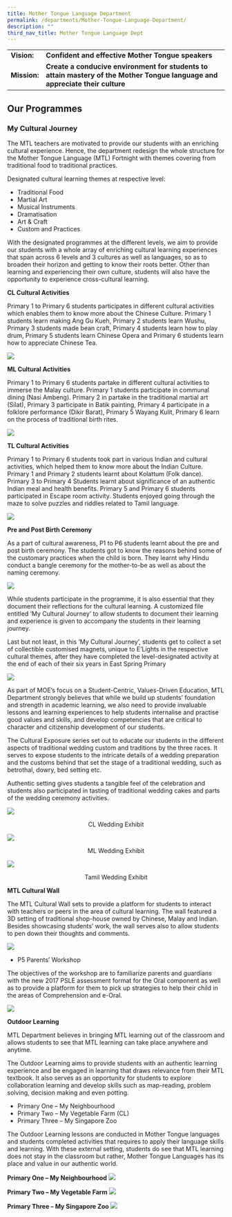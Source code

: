 ```yaml
---
title: Mother Tongue Language Department
permalink: /departments/Mother-Tongue-Language-Department/
description: ""
third_nav_title: Mother Tongue Language Dept
---
```

| ||
| -------- | -------- | 
| <b>Vision:</b>  | <b>Confident and effective Mother Tongue speakers  </b>   | 
|<b>Mission:</b>|<b>Create a conducive environment for students to attain mastery of the Mother Tongue language and appreciate their culture</b>



Our Programmes
--------------

### My Cultural Journey

The MTL teachers are motivated to provide our students with an enriching cultural experience. Hence, the department redesign the whole structure for the Mother Tongue Language (MTL) Fortnight with themes covering from traditional food to traditional practices.

  

Designated cultural learning themes at respective level:

*   Traditional Food
*   Martial Art
*   Musical Instruments
*   Dramatisation
*   Art &amp; Craft
*   Custom and Practices

  

With the designated programmes at the different levels, we aim to provide our students with a whole array of enriching cultural learning experiences that span across 6 levels and 3 cultures as well as languages, so as to broaden their horizon and getting to know their roots better. Other than learning and experiencing their own culture, students will also have the opportunity to experience cross-cultural learning.

**CL Cultural Activities**

Primary 1 to Primary 6 students participates in different cultural activities which enables them to know more about the Chinese Culture. Primary 1 students learn making Ang Gu Kueh, Primary 2 students learn Wushu, Primary 3 students made bean craft, Primary 4 students learn how to play drum, Primary 5 students learn Chinese Opera and Primary 6 students learn how to appreciate Chinese Tea.

![](/images/mothertongue.png)

**ML Cultural Activities**

Primary 1 to Primary 6 students partake in different cultural activities to immerse the Malay culture. Primary 1 students participate in communal dining (Nasi Ambeng). Primary 2 in partake in the traditional martial art (Silat), Primary 3 participate in Batik painting, Primary 4 participate in a folklore performance (Dikir Barat), Primary 5 Wayang Kulit, Primary 6 learn on the process of traditional birth rites.

![](/images/mothertongue2.png)

**TL Cultural Activities**

Primary 1 to Primary 6 students took part in various Indian and cultural activities, which helped them to know more about the Indian Culture. Primary 1 and Primary 2 students learnt about Kolattum (Folk dance). Primary 3 to Primary 4 Students learnt about significance of an authentic Indian meal and health benefits. Primary 5 and Primary 6 students participated in Escape room activity. Students enjoyed going through the maze to solve puzzles and riddles related to Tamil language.

![](/images/mothertongue3.png)

**Pre and Post Birth Ceremony**

As a part of cultural awareness, P1 to P6 students learnt about the pre and post birth ceremony. The students got to know the reasons behind some of the customary practices when the child is born. They learnt why Hindu conduct a bangle ceremony for the mother-to-be as well as about the naming ceremony.

![](/images/mothertongue4.png)

While students participate in the programme, it is also essential that they document their reflections for the cultural learning. A customized file entitled ‘My Cultural Journey’ to allow students to document their learning and experience is given to accompany the students in their learning journey.

Last but not least, in this ‘My Cultural Journey’, students get to collect a set of collectible customised magnets, unique to E’Lights in the respective cultural themes, after they have completed the level-designated activity at the end of each of their six years in East Spring Primary

![](/images/mothertongue5.png)

As part of MOE’s focus on a Student-Centric, Values-Driven Education, MTL Department strongly believes that while we build up students’ foundation and strength in academic learning, we also need to provide invaluable lessons and learning experiences to help students internalise and practise good values and skills, and develop competencies that are critical to character and citizenship development of our students.

The Cultural Exposure series set out to educate our students in the different aspects of traditional wedding custom and traditions by the three races. It serves to expose students to the intricate details of a wedding preparation and the customs behind that set the stage of a traditional wedding, such as betrothal, dowry, bed setting etc.

Authentic setting gives students a tangible feel of the celebration and students also participated in tasting of traditional wedding cakes and parts of the wedding ceremony activities.

![](/images/chinesewedding.jpeg)

<center>CL Wedding Exhibit</center>

![](/images/malaywedding.jpeg)

<center>ML Wedding Exhibit</center>

![](/images/tamilwedding.png)

<center>Tamil Wedding Exhibit</center>

**MTL Cultural Wall**

The MTL Cultural Wall sets to provide a platform for students to interact with teachers or peers in the area of cultural learning. The wall featured a 3D setting of traditional shop-house owned by Chinese, Malay and Indian. Besides showcasing students’ work, the wall serves also to allow students to pen down their thoughts and comments.

![](/images/mothertongue6.png)

*   P5 Parents’ Workshop

The objectives of the workshop are to familiarize parents and guardians with the new 2017 PSLE assessment format for the Oral component as well as to provide a platform for them to pick up strategies to help their child in the areas of Comprehension and e-Oral.

![](/images/mothertongue7.png)

**Outdoor Learning**

MTL Department believes in bringing MTL learning out of the classroom and allows students to see that MTL learning can take place anywhere and anytime.

The Outdoor Learning aims to provide students with an authentic learning experience and be engaged in learning that draws relevance from their MTL textbook. It also serves as an opportunity for students to explore collaboration learning and develop skills such as map-reading, problem solving, decision making and even potting.

*   Primary One – My Neighbourhood
*   Primary Two – My Vegetable Farm (CL)
*   Primary Three – My Singapore Zoo

The Outdoor Learning lessons are conducted in Mother Tongue languages and students completed activities that requires to apply their language skills and learning. With these external setting, students do see that MTL learning does not stay in the classroom but rather, Mother Tongue Languages has its place and value in our authentic world.

**Primary One – My Neighbourhood**
![](/images/mothertongue8.png)

**Primary Two – My Vegetable Farm**
![](/images/mothertongue9.png)

**Primary Three – My Singapore Zoo**
![](/images/mothertongue10.png)